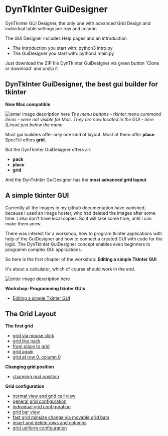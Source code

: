 # **DynTkInter GuiDesigner**

DynTkinter GUI Designer, the only one with advanced Grid Design
and individual table settings per row and column

The GUI Designer includes Help pages and an introduction

- The introduction you start with: python3 intro.py
- The GuiDesigner you start with: python3 main.py

Just download the ZIP file DynTkInter GuiDesigner via green button 'Clone or download' and unzip it

**DynTkInter GuiDesigner, the best gui builder for tkinter**
----------------------
**Now Mac compatible**

![enter image description here](https://www.mediafire.com/convkey/4e3e/l8283spxn89zyx47g.jpg)
*The menu buttons - tkinter menu command items - were not visible for Mac. They are now located in the GUI - here (Linux) just below the menu*

Most gui builders offer only one kind of layout.
Most of them offer **place**.
SpecTcl offers **grid**.

But the DynTkInter GuiDesigner offers all:

 - **pack**
 - **place**
 - **grid**

And the DynTkInter GuiDesigner has the **most advanced grid layout**


A simple tkinter GUI
--------------------

Currently all the images in my github documentation have vanished, because I used an image hoster, who had deleted the images after some time. I also don't have local copies. So it will take some time, until I can make them anew.

There was interest for a workshop, how to program tkinter applications with help of the GuiDesigner and how to connect a created GUI with code for the logic. The DynTkInter GuiDesigner concept enables even beginners to programm complex GUI applications.

So here is the first chapter of the workshop: **Editing a simple Tkinter GUI**

It's about a calculator, which of course should work in the end.

![enter image description here](https://www.mediafire.com/convkey/8a0c/1yw6vrltwyt3vta7g.jpg)


**Workshop: Programming tkinter GUIs**

 - [Editing a simple Tkinter GUI](https://drive.google.com/file/d/1IOY6xKHK7ZplnuaZlxRVOIXNxkCwQ6Ld/view?usp=sharing)


The Grid Layout
---------------

**The first grid**

 - [grid via mouse click](https://github.com/AlfonsMittelmeyer/python-gui-messaging/wiki/grid-via-mouse-click/%22grid%20via%20mouse%20click%22)
 - [grid like pack](https://github.com/AlfonsMittelmeyer/python-gui-messaging/wiki/grid-like-pack/%22grid%20like%20pack%22)
 - [from place to grid](https://github.com/AlfonsMittelmeyer/python-gui-messaging/wiki/from-place-to-grid/%22from%20place%20to%20grid%22)
 - [grid again](https://github.com/AlfonsMittelmeyer/python-gui-messaging/wiki/grid-again)
 - [grid at row 0, column 0](https://github.com/AlfonsMittelmeyer/python-gui-messaging/wiki/grid-at-row-0,-column-0)

**Changing grid position**

 - [changing grid position](https://github.com/AlfonsMittelmeyer/python-gui-messaging/wiki/Changing-Grid-Position)

**Grid configuration**

 - [normal view and grid cell view](https://github.com/AlfonsMittelmeyer/python-gui-messaging/wiki/normal-view-and-grid-cell-view)
 - [general grid configuration](https://github.com/AlfonsMittelmeyer/python-gui-messaging/wiki/general-grid-configuration)
 - [individual grid configuration](https://github.com/AlfonsMittelmeyer/python-gui-messaging/wiki/individual-grid-configuraton)
 - [grid bar view](https://github.com/AlfonsMittelmeyer/python-gui-messaging/wiki/grid-bar-view)
 - [fast grid minsize change via movable grid bars](https://github.com/AlfonsMittelmeyer/python-gui-messaging/wiki/fast-grid-minsize-change-via-movable-grid-bars)
 - [insert and delete rows and columns](https://github.com/AlfonsMittelmeyer/python-gui-messaging/wiki/insert-and-delete-rows-and-columns)
 - [grid uniform configuration](https://github.com/AlfonsMittelmeyer/python-gui-messaging/wiki/grid-uniform-configuration)

